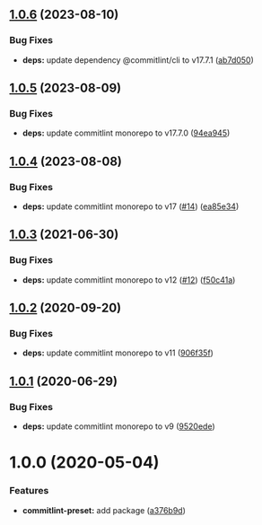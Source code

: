 ## [1.0.6](https://github.com/mooyoul/node-standard/compare/commitlint-preset-v1.0.5...commitlint-preset-v1.0.6) (2023-08-10)


### Bug Fixes

* **deps:** update dependency @commitlint/cli to v17.7.1 ([ab7d050](https://github.com/mooyoul/node-standard/commit/ab7d05055a0f5496dc01a86788e17c679c96090c))

## [1.0.5](https://github.com/mooyoul/node-standard/compare/commitlint-preset-v1.0.4...commitlint-preset-v1.0.5) (2023-08-09)


### Bug Fixes

* **deps:** update commitlint monorepo to v17.7.0 ([94ea945](https://github.com/mooyoul/node-standard/commit/94ea9458222659fe8f47bdbc4c5046d992619041))

## [1.0.4](https://github.com/mooyoul/node-standard/compare/commitlint-preset-v1.0.3...commitlint-preset-v1.0.4) (2023-08-08)


### Bug Fixes

* **deps:** update commitlint monorepo to v17 ([#14](https://github.com/mooyoul/node-standard/issues/14)) ([ea85e34](https://github.com/mooyoul/node-standard/commit/ea85e3401483d3cfba93f8b3f37792a73de96dbc))

## [1.0.3](https://github.com/mooyoul/node-standard/compare/commitlint-preset-v1.0.2...commitlint-preset-v1.0.3) (2021-06-30)


### Bug Fixes

* **deps:** update commitlint monorepo to v12 ([#12](https://github.com/mooyoul/node-standard/issues/12)) ([f50c41a](https://github.com/mooyoul/node-standard/commit/f50c41a1b98a378eff849fefb498030c56f68b93))

## [1.0.2](https://github.com/mooyoul/node-standard/compare/commitlint-preset-v1.0.1...commitlint-preset-v1.0.2) (2020-09-20)


### Bug Fixes

* **deps:** update commitlint monorepo to v11 ([906f35f](https://github.com/mooyoul/node-standard/commit/906f35ffd78bde6e790fae90b73ccf5d76592f30))

## [1.0.1](https://github.com/mooyoul/node-standard/compare/commitlint-preset-v1.0.0...commitlint-preset-v1.0.1) (2020-06-29)


### Bug Fixes

* **deps:** update commitlint monorepo to v9 ([9520ede](https://github.com/mooyoul/node-standard/commit/9520eded76ad8980265e8617fe25a3c9c05a5db4))

# 1.0.0 (2020-05-04)


### Features

* **commitlint-preset:** add package ([a376b9d](https://github.com/mooyoul/node-standard/commit/a376b9d4ce72f0c95a5042f797017dd1541bcab6))
